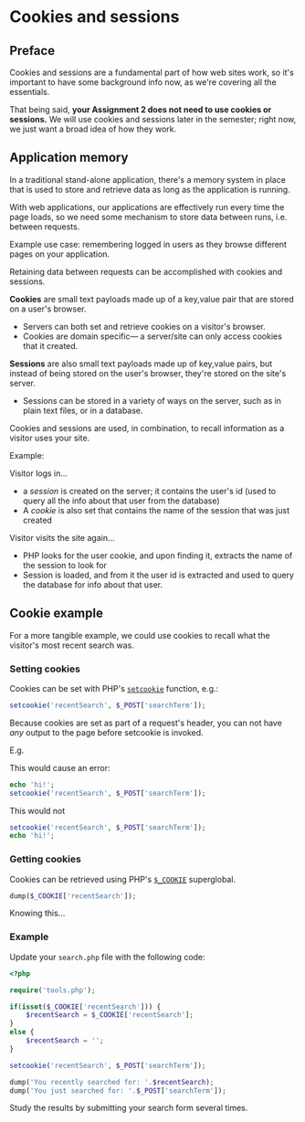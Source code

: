 # Cookies and sessions

## Preface
Cookies and sessions are a fundamental part of how web sites work, so it's important to have some background info now, as we're covering all the essentials.

That being said, **your Assignment 2 does not need to use cookies or sessions.** We will use cookies and sessions later in the semester; right now, we just want a broad idea of how they work.

## Application memory
In a traditional stand-alone application, there's a memory system in place that is used to store and retrieve data as long as the application is running.

With web applications, our applications are effectively run every time the page loads, so we need some mechanism to store data between runs, i.e. between requests.

Example use case: remembering logged in users as they browse different pages on your application.

Retaining data between requests can be accomplished with cookies and sessions.

__Cookies__ are small text payloads made up of a key,value pair that are stored on a user's browser.
+ Servers can both set and retrieve cookies on a visitor's browser.
+ Cookies are domain specific&mdash; a server/site can only access cookies that it created.

__Sessions__ are also small text payloads made up of key,value pairs, but instead of being stored on the user's browser, they're stored on the site's server.

+ Sessions can be stored in a variety of ways on the server, such as in plain text files, or in a database.

Cookies and sessions are used, in combination, to recall information as a visitor uses your site.

Example:

Visitor logs in...
+ a *session* is created on the server; it contains the user's id (used to query all the info about that user from the database)
+ A *cookie* is also set that contains the name of the session that was just created

Visitor visits the site again...
+ PHP looks for the user cookie, and upon finding it, extracts the name of the session to look for
+ Session is loaded, and from it the user id is extracted and used to query the database for info about that user.


## Cookie example
For a more tangible example, we could use cookies to recall what the visitor's most recent search was.

### Setting cookies
Cookies can be set with PHP's [`setcookie`](http://php.net/manual/en/function.setcookie.php) function, e.g.:

```php
setcookie('recentSearch', $_POST['searchTerm']);
```

Because cookies are set as part of a request's header, you can not have *any* output to the page before setcookie is invoked.

E.g.

This would cause an error:
```php
echo 'hi!';
setcookie('recentSearch', $_POST['searchTerm']);
```

This would not
```php
setcookie('recentSearch', $_POST['searchTerm']);
echo 'hi!';
```


### Getting cookies
Cookies can be retrieved using PHP's [`$_COOKIE`](http://php.net/manual/en/reserved.variables.cookies.php) superglobal.

```php
dump($_COOKIE['recentSearch']);
```

Knowing this...


### Example
Update your `search.php` file with the following code:

```php
<?php

require('tools.php');

if(isset($_COOKIE['recentSearch'])) {
    $recentSearch = $_COOKIE['recentSearch'];
}
else {
    $recentSearch = '';
}

setcookie('recentSearch', $_POST['searchTerm']);

dump('You recently searched for: '.$recentSearch);
dump('You just searched for: '.$_POST['searchTerm']);
```

Study the results by submitting your search form several times.
